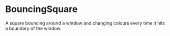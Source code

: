 # BouncingSquare

A square bouncing around a window and changing colours every time it hits a boundary of the window.

